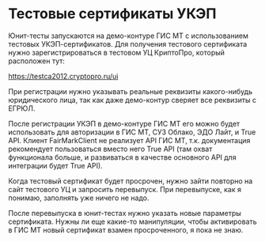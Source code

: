 ﻿# Тестовые сертификаты УКЭП

Юнит-тесты запускаются на демо-контуре ГИС МТ с использованием тестовых УКЭП-сертификатов.
Для получения тестового сертификата нужно зарегистрироваться в тестовом УЦ КриптоПро,
который расположен тут:

https://testca2012.cryptopro.ru/ui

При регистрации нужно указывать реальные реквизиты какого-нибудь юридического лица,
так как даже демо-контур сверяет все реквизиты с ЕГРЮЛ.

После регистрации УКЭП в демо-контуре ГИС МТ его можно будет использовать для авторизации
в ГИС МТ, СУЗ Облако, ЭДО Лайт, и True API. Клиент FairMarkClient не реализует API ГИС МТ,
т.к. документация рекомендует пользоваться вместо него True API (там охват функционала
больше, и развиваться в качестве основного API для интеграции будет True API).

Когда тестовый сертификат будет просрочен, нужно зайти повторно на сайт тестового УЦ
и запросить перевыпуск. При перевыпуске, как я понимаю, заполнять уже ничего не надо.

После перевыпуска в юнит-тестах нужно указать новые параметры сертификата.
Нужны ли еще какие-то манипуляции, чтобы активировать в ГИС МТ новый сертификат взамен
просроченного, я пока не знаю.
